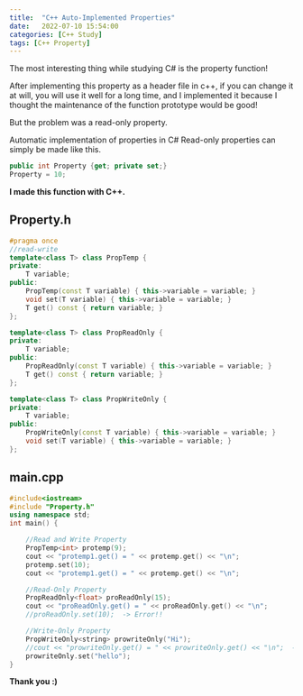 ```yaml
---
title:  "C++ Auto-Implemented Properties"
date:   2022-07-10 15:54:00
categories: [C++ Study]
tags: [C++ Property]
---
```

The most interesting thing while studying C# is the property function!

After implementing this property as a header file in c++, if you can change it at will, you will use it well for a long time, and I implemented it because I thought the maintenance of the function prototype would be good!

But the problem was a read-only property.

Automatic implementation of properties in C# Read-only properties can simply be made like this.

```csharp
public int Property {get; private set;}
Property = 10;
```
<b>I made this function with C++.</b>

## Property.h
```cpp
#pragma once
//read-write
template<class T> class PropTemp {
private:
	T variable;
public:
	PropTemp(const T variable) { this->variable = variable; }
	void set(T variable) { this->variable = variable; }
	T get() const { return variable; }
};

template<class T> class PropReadOnly {
private:
	T variable;
public:
	PropReadOnly(const T variable) { this->variable = variable; }
	T get() const { return variable; }
};

template<class T> class PropWriteOnly {
private:
	T variable;
public:
	PropWriteOnly(const T variable) { this->variable = variable; }
	void set(T variable) { this->variable = variable; }
};
```

## main.cpp

```cpp
#include<iostream>
#include "Property.h"
using namespace std;
int main() {

	//Read and Write Property
	PropTemp<int> protemp(9);
	cout << "protemp1.get() = " << protemp.get() << "\n";
	protemp.set(10);
	cout << "protemp1.get() = " << protemp.get() << "\n";

	//Read-Only Property
	PropReadOnly<float> proReadOnly(15);
	cout << "proReadOnly.get() = " << proReadOnly.get() << "\n";
	//proReadOnly.set(10);  -> Error!!

	//Write-Only Property
	PropWriteOnly<string> prowriteOnly("Hi");
	//cout << "prowriteOnly.get() = " << prowriteOnly.get() << "\n";  -> Error!!
	prowriteOnly.set("hello");
}
```

<b>Thank you :)</b>
